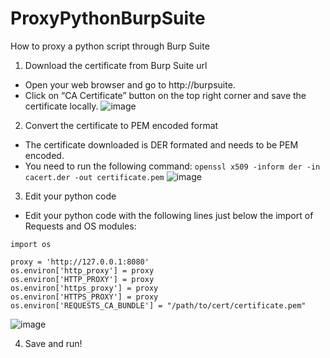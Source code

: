 # ProxyPythonBurpSuite
How to proxy a python script through Burp Suite


1. Download the certificate from Burp Suite url
* Open your web browser and go to http://burpsuite.
* Click on “CA Certificate” button on the top right corner and save the certificate locally.
![image](https://user-images.githubusercontent.com/36945847/152576472-5bc54884-23b7-4756-a11a-3159f6028937.png)

2. Convert the certificate to PEM encoded format
* The certificate downloaded is DER formated and needs to be PEM encoded.
* You need to run the following command:
`openssl x509 -inform der -in cacert.der -out certificate.pem`
![image](https://user-images.githubusercontent.com/36945847/152576493-3d8ce1d5-0e98-441a-b405-4f33797ba37d.png)

3. Edit your python code
* Edit your python code with the following lines just below the import of Requests and OS modules:
```
import os

proxy = 'http://127.0.0.1:8080'
os.environ['http_proxy'] = proxy
os.environ['HTTP_PROXY'] = proxy
os.environ['https_proxy'] = proxy
os.environ['HTTPS_PROXY'] = proxy
os.environ['REQUESTS_CA_BUNDLE'] = "/path/to/cert/certificate.pem"
```
![image](https://user-images.githubusercontent.com/36945847/152576577-1a635d4f-71d6-403f-bb4b-a0e3084fc922.png)

4. Save and run!
